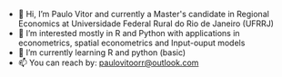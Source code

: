 - 👋 Hi, I’m Paulo Vitor and currently a Master's candidate in Regional Economics at Universidade Federal Rural do Rio de Janeiro (UFRRJ)
- 👀 I’m interested mostly in R and Python with applications in econometrics, spatial econometrics and Input-ouput models
- 🌱 I’m currently learning R and python (basic)
- 📫 You can reach by: paulovitoorr@outlook.com

